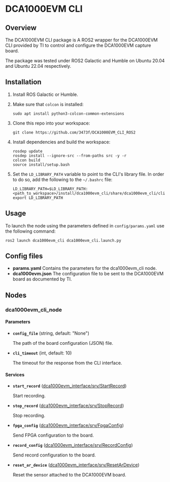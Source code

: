 # DCA1000EVM CLI

## Overview
The DCA1000EVM CLI package is A ROS2 wrapper for the DCA1000EVM CLI provided by TI to control and configure the DCA1000EVM capture board.

The package was tested under ROS2 Galactic and Humble on Ubuntu 20.04 and Ubuntu 22.04 respectively.

## Installation
1. Install ROS Galactic or Humble.
2. Make sure that `colcon` is installed:

    ```
    sudo apt install python3-colcon-common-extensions
    ```

3. Clone this repo into your workspace:

    ```
    git clone https://github.com/3473f/DCA1000EVM_CLI_ROS2
    ```

4. Install dependencies and build the workspace:

    ```
    rosdep update
    rosdep install --ignore-src --from-paths src -y -r
    colcon build
    source install/setup.bash
    ```

5. Set the `LD_LIBRARY_PATH` variable to point to the CLI's library file. In order to do so, add the following to the `~/.bashrc` file:

    ```
    LD_LIBRARY_PATH=$LD_LIBRARY_PATH:<path_to_workspace>/install/dca1000evm_cli/share/dca1000evm_cli/cli/
    export LD_LIBRARY_PATH
    ```

## Usage
To launch the node using the parameters defined in `config/params.yaml` use the following command:

```
ros2 launch dca1000evm_cli dca1000evm_cli.launch.py
```

## Config files
 - **params.yaml** Contains the parameters for the dca1000evm_cli node.
 - **dca1000evm.json** The configuration file to be sent to the DCA1000EVM board as documented by TI.
 
## Nodes
### dca1000evm_cli_node

#### Parameters

- **`config_file`** (string, default: "None")
    
    The path of the board configuration (JSON) file.

- **`cli_timeout`** (int, default: 10)

    The timeout for the response from the CLI interface.
#### Services
- **`start_record`** ([dca1000evm_interface/srv/StartRecord](https://github.com/3473f/DCA1000EVM_CLI_ROS2/blob/main/dca1000evm_interface/srv/StartRecord.srv))

    Start recording.

- **`stop_record`** ([dca1000evm_interface/srv/StopRecord](https://github.com/3473f/DCA1000EVM_CLI_ROS2/blob/main/dca1000evm_interface/srv/StopRecord.srv))

    Stop recording.

- **`fpga_config`** ([dca1000evm_interface/srv/FpgaConfig](https://github.com/3473f/DCA1000EVM_CLI_ROS2/blob/main/dca1000evm_interface/srv/FpgaConfig.srv))

    Send FPGA configuration to the board.

- **`record_config`** ([dca1000evm_interface/srv/RecordConfig](https://github.com/3473f/DCA1000EVM_CLI_ROS2/blob/main/dca1000evm_interface/srv/RecordConfig.srv))

    Send record configuration to the board.

- **`reset_ar_device`** ([dca1000evm_interface/srv/ResetArDevice](https://github.com/3473f/DCA1000EVM_CLI_ROS2/blob/main/dca1000evm_interface/srv/ResetArDevice.srv))

    Reset the sensor attached to the DCA1000EVM board.
